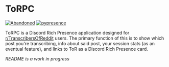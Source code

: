 # ToRPC
[![Abandoned](https://img.shields.io/badge/Maintenance%20Level-Abandoned-red.svg)](https://github.com/TheodoreHua/MaintenanceLevels#abandoned)
[![pypresence](https://img.shields.io/badge/using-pypresence-00bb88.svg?logo=discord&logoWidth=20)](https://github.com/qwertyquerty/pypresence)

ToRPC is a Discord Rich Presence application designed for [r/TranscribersOfReddit](https://reddit.com/r/TranscribersOfReddit)
users. The primary function of this is to show which post you're transcribing, info about said post, your session stats 
(as an eventual feature), and links to ToR as a Discord Rich Presence card.

*README is a work in progress*
